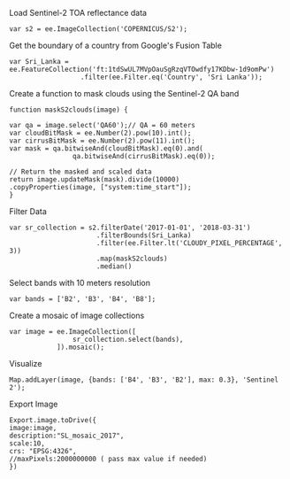 ﻿Load Sentinel-2 TOA reflectance data

	var s2 = ee.ImageCollection('COPERNICUS/S2');

Get the boundary of a country from Google's Fusion Table

	var Sri_Lanka = ee.FeatureCollection('ft:1tdSwUL7MVpOauSgRzqVTOwdfy17KDbw-1d9omPw')
					  .filter(ee.Filter.eq('Country', 'Sri Lanka'));

Create a function to mask clouds using the Sentinel-2 QA band

	function maskS2clouds(image) {
	
	var qa = image.select('QA60');// QA = 60 meters
	var cloudBitMask = ee.Number(2).pow(10).int();
	var cirrusBitMask = ee.Number(2).pow(11).int();
	var mask = qa.bitwiseAnd(cloudBitMask).eq(0).and(
					qa.bitwiseAnd(cirrusBitMask).eq(0));
	
	// Return the masked and scaled data
	return image.updateMask(mask).divide(10000)
	.copyProperties(image, ["system:time_start"]);
	}

Filter Data

	var sr_collection = s2.filterDate('2017-01-01', '2018-03-31')
						  .filterBounds(Sri_Lanka)
					      .filter(ee.Filter.lt('CLOUDY_PIXEL_PERCENTAGE', 3))
						  .map(maskS2clouds)
						  .median()

Select bands with 10 meters resolution

	var bands = ['B2', 'B3', 'B4', 'B8'];

Create a mosaic of image collections

	var image = ee.ImageCollection([
					sr_collection.select(bands),
				]).mosaic();
Visualize
		
	Map.addLayer(image, {bands: ['B4', 'B3', 'B2'], max: 0.3}, 'Sentinel 2');

Export Image

	Export.image.toDrive({
	image:image,
	description:"SL_mosaic_2017",
	scale:10,
	crs: "EPSG:4326",
	//maxPixels:2000000000 ( pass max value if needed)
	})
